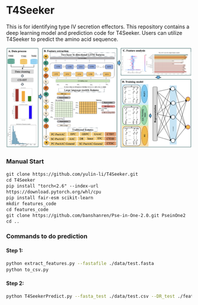 # T4Seeker
This is for identifying type IV secretion effectors. This repository contains a deep learning model and prediction code for T4Seeker. Users can utilize T4Seeker to predict the amino acid sequence.

![flowchart T4Seeker.](https://github.com/lijingtju/T4Seeker/blob/main/flowchart.png)

### Manual Start

```
git clone https://github.com/yulin-li/T4Seeker.git
cd T4Seeker
pip install "torch<2.6" --index-url https://download.pytorch.org/whl/cpu
pip install fair-esm scikit-learn
mkdir features_code
cd features_code
git clone https://github.com/banshanren/Pse-in-One-2.0.git PseinOne2
cd ..
```

### Commands to do prediction
#### Step 1:

```sh
python extract_features.py --fastafile ./data/test.fasta
python to_csv.py
```

#### Step 2:

```sh
python T4SeekerPredict.py --fasta_test ./data/test.csv --DR_test ./features/test_DR.csv --ESM_test ./features/test_ESM_features.csv
```
